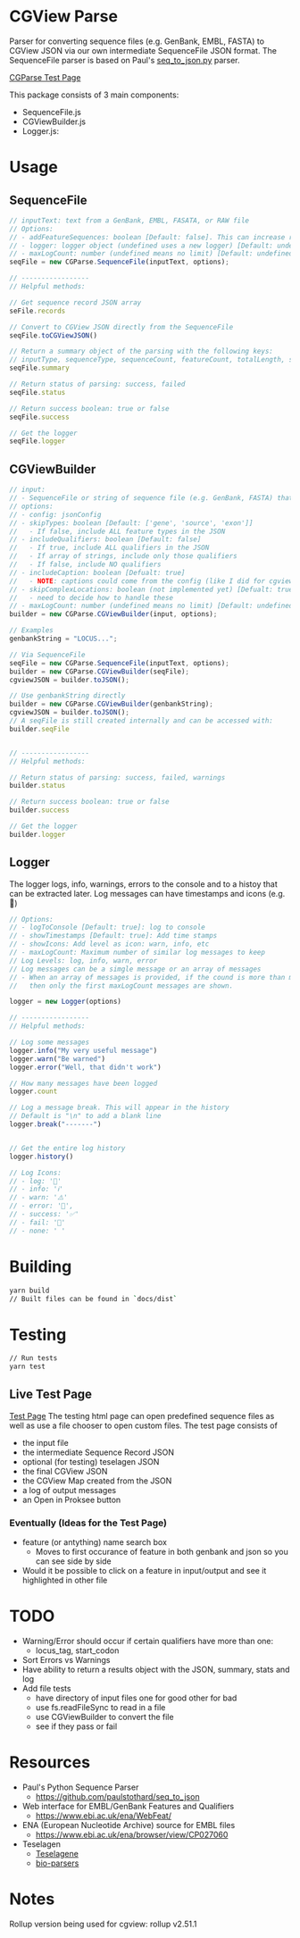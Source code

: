 # CGView Parse
Parser for converting sequence files (e.g. GenBank, EMBL, FASTA) to CGView JSON via our own intermediate SequenceFile JSON format. The SequenceFile parser is based on Paul's [seq_to_json.py](https://github.com/paulstothard/seq_to_json) parser.

[CGParse Test Page](https://stothard-group.github.io/cgview-parse/test/)

This package consists of 3 main components:
- SequenceFile.js
- CGViewBuilder.js
- Logger.js: 

# Usage

## SequenceFile
```js
// inputText: text from a GenBank, EMBL, FASATA, or RAW file
// Options:
// - addFeatureSequences: boolean [Default: false]. This can increase run time ~3x.
// - logger: logger object (undefined uses a new logger) [Default: undefined]
// - maxLogCount: number (undefined means no limit) [Default: undefined]
seqFile = new CGParse.SequenceFile(inputText, options);

// -----------------
// Helpful methods:

// Get sequence record JSON array
seFile.records

// Convert to CGView JSON directly from the SequenceFile
seqFile.toCGViewJSON()

// Return a summary object of the parsing with the following keys:
// inputType, sequenceType, sequenceCount, featureCount, totalLength, status, success
seqFile.summary

// Return status of parsing: success, failed
seqFile.status

// Return success boolean: true or false
seqFile.success 

// Get the logger
seqFile.logger
```


## CGViewBuilder
```js
// input:
// - SequenceFile or string of sequence file (e.g. GenBank, FASTA) that can be converted to SequenceFile
// options:
// - config: jsonConfig
// - skipTypes: boolean [Default: ['gene', 'source', 'exon']]
//   - If false, include ALL feature types in the JSON
// - includeQualifiers: boolean [Default: false]
//   - If true, include ALL qualifiers in the JSON
//   - If array of strings, include only those qualifiers
//   - If false, include NO qualifiers
// - includeCaption: boolean [Defualt: true]
//   - NOTE: captions could come from the config (like I did for cgview_builder.rb)
// - skipComplexLocations: boolean (not implemented yet) [Defualt: true]
//   - need to decide how to handle these
// - maxLogCount: number (undefined means no limit) [Default: undefined]
builder = new CGParse.CGViewBuilder(input, options);

// Examples
genbankString = "LOCUS...";

// Via SequenceFile
seqFile = new CGParse.SequenceFile(inputText, options);
builder = new CGParse.CGViewBuilder(seqFile);
cgviewJSON = builder.toJSON();

// Use genbankString directly
builder = new CGParse.CGViewBuilder(genbankString);
cgviewJSON = builder.toJSON();
// A seqFile is still created internally and can be accessed with:
builder.seqFile


// -----------------
// Helpful methods:

// Return status of parsing: success, failed, warnings
builder.status

// Return success boolean: true or false
builder.success 

// Get the logger
builder.logger
```

## Logger
The logger logs, info, warnings, errors to the console and to a histoy that can be extracted later. Log messages can have timestamps and icons (e.g. ️🛑)

``` js
// Options:
// - logToConsole [Default: true]: log to console
// - showTimestamps [Default: true]: Add time stamps
// - showIcons: Add level as icon: warn, info, etc
// - maxLogCount: Maximum number of similar log messages to keep
// Log Levels: log, info, warn, error
// Log messages can be a simgle message or an array of messages
// - When an array of messages is provided, if the cound is more than maxLogCount
//   then only the first maxLogCount messages are shown.

logger = new Logger(options)

// -----------------
// Helpful methods:

// Log some messages
logger.info("My very useful message")
logger.warn("Be warned")
logger.error("Well, that didn't work")

// How many messages have been logged
logger.count

// Log a message break. This will appear in the history
// Default is "\n" to add a blank line
logger.break("-------")


// Get the entire log history
logger.history()

// Log Icons:
// - log: '📝'
// - info: 'ℹ️'
// - warn: '⚠️'
// - error: '🛑',
// - success: '✅'
// - fail: '🛑'
// - none: ' '
```


# Building
```bash
yarn build
// Built files can be found in `docs/dist`
```

# Testing
```bash
// Run tests
yarn test
```
## Live Test Page
[Test Page](https://stothard-group.github.io/cgview-parse/test/)
The testing html page can open predefined sequence files as well as use a file chooser to open custom files. The test page consists of
- the input file
- the intermediate Sequence Record JSON
- optional (for testing) teselagen JSON
- the final CGView JSON
- the CGView Map created from the JSON
- a log of output messages
- an Open in Proksee button

### Eventually (Ideas for the Test Page)
- feature (or antything) name search box
  - Moves to first occurance of feature in both genbank and json so you can see side by side
- Would it be possible to click on a feature in input/output and see it highlighted in other file


# TODO
- Warning/Error should occur if certain qualifiers have more than one:
  - locus_tag, start_codon
- Sort Errors vs Warnings
- Have ability to return a results object with the JSON, summary, stats and log
- Add file tests
  - have directory of input files one for good other for bad
  - use fs.readFileSync to read in a file
  - use CGViewBuilder to convert the file
  - see if they pass or fail

# Resources
- Paul's Python Sequence Parser
  - https://github.com/paulstothard/seq_to_json
- Web interface for EMBL/GenBank Features and Qualifiers
  - https://www.ebi.ac.uk/ena/WebFeat/
- ENA (European Nucleotide Archive) source for EMBL files
  - https://www.ebi.ac.uk/ena/browser/view/CP027060
- Teselagen
  - [Teselagene](https://github.com/TeselaGen/tg-oss/tree/master)
  - [bio-parsers](https://github.com/TeselaGen/tg-oss/tree/master/packages/bio-parsers)

# Notes
Rollup version being used for cgview: rollup v2.51.1